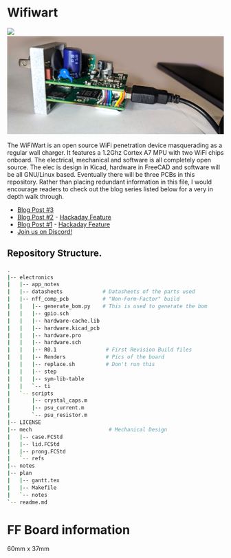 # Wifiwart
![](media/board.png)
![](media/complete/PXL_20211027_170643707_edit.jpg)

The WiFiWart is an open source WiFi penetration device masquerading as a
regular wall charger. It features a 1.2Ghz Cortex A7 MPU with two WiFi
chips onboard. The electrical, mechanical and software is all completely
open source. The elec is design in Kicad, hardware in FreeCAD and software
will be all GNU/Linux based. Eventually there will be three PCBs in this
repository. Rather than placing redundant information in this file, I would
encourage readers to check out the blog series listed below for a very in
depth walk through.

- [Blog Post #3](https://machinehum.medium.com/im-putting-a-wifi-router-into-a-wall-charger-part-2-bf04c779c905)
- [Blog Post #2](https://machinehum.medium.com/im-putting-a-wifi-router-into-a-wall-charger-part-1-882df714bbf3) - [Hackaday Feature](https://hackaday.com/2021/07/03/wifiwart-linux-pentesting-device-gets-first-pcbs/)
- [Blog Post #1](https://machinehum.medium.com/im-putting-a-wifi-router-into-a-wall-charger-part-0-2c1e1a80ccde) - [Hackaday Feature](https://hackaday.com/2021/05/06/putting-an-ultra-tiny-linux-board-in-a-phone-charger-eventually/)
- [Join us on Discord!](https://discord.gg/EtZT7mjNuM)

## Repository Structure.
``` bash
.
|-- electronics
|   |-- app_notes
|   |-- datasheets             # Datasheets of the parts used
|   |-- nff_comp_pcb           # "Non-Form-Factor" build
|   |   |-- generate_bom.py    # This is used to generate the bom
|   |   |-- gpio.sch
|   |   |-- hardware-cache.lib
|   |   |-- hardware.kicad_pcb
|   |   |-- hardware.pro
|   |   |-- hardware.sch
|   |   |-- R0.1                # First Revision Build files
|   |   |-- Renders             # Pics of the board
|   |   |-- replace.sh          # Don't run this
|   |   |-- step             
|   |   |-- sym-lib-table
|   |   `-- ti
|   `-- scripts
|       |-- crystal_caps.m
|       |-- psu_current.m
|       `-- psu_resistor.m
|-- LICENSE
|-- mech                         # Mechanical Design
|   |-- case.FCStd
|   |-- lid.FCStd
|   |-- prong.FCStd
|   `-- refs
|-- notes
|-- plan
|   |-- gantt.tex
|   |-- Makefile
|   `-- notes
`-- readme.md
```

# FF Board information
60mm x 37mm
